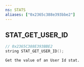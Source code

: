 ```yaml
---
ns: STATS
aliases: ["0x2365c388e393bbe2"]
---
```

## STAT_GET_USER_ID

```c
// 0x2365C388E393BBE2
string STAT_GET_USER_ID();
```

```
Get the value of an User Id stat.
```
